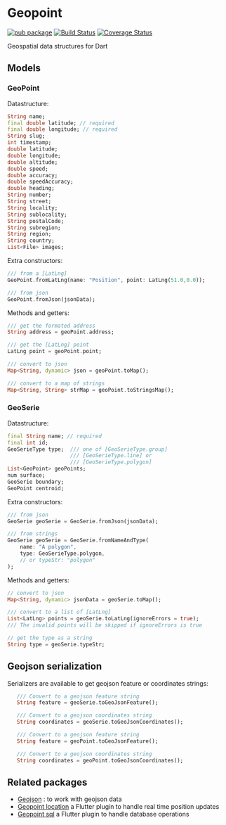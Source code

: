 # Geopoint

[![pub package](https://img.shields.io/pub/v/geopoint.svg)](https://pub.dartlang.org/packages/geopoint) [![Build Status](https://travis-ci.org/synw/geopoint.svg?branch=master)](https://travis-ci.org/synw/geopoint) [![Coverage Status](https://coveralls.io/repos/github/synw/geopoint/badge.svg?branch=master)](https://coveralls.io/github/synw/geopoint?branch=master)

Geospatial data structures for Dart

## Models

### GeoPoint

Datastructure:

   ```dart
   String name;
   final double latitude; // required
   final double longitude; // required
   String slug;
   int timestamp;
   double latitude;
   double longitude;
   double altitude;
   double speed;
   double accuracy;
   double speedAccuracy;
   double heading;
   String number;
   String street;
   String locality;
   String sublocality;
   String postalCode;
   String subregion;
   String region;
   String country;
   List<File> images;
   ```

Extra constructors:

   ```dart
   /// from a [LatLng]
   GeoPoint.fromLatLng(name: "Position", point: LatLng(51.0,0.0));

   /// from json
   GeoPoint.fromJson(jsonData);
   ```

Methods and getters:

   ```dart
   /// get the formated address
   String address = geoPoint.address;

   /// get the [LatLng] point
   LatLng point = geoPoint.point;

   /// convert to json
   Map<String, dynamic> json = geoPoint.toMap();

   /// convert to a map of strings
   Map<String, String> strMap = geoPoint.toStringsMap();
   ```

### GeoSerie

Datastructure:

   ```dart
   final String name; // required
   final int id;
   GeoSerieType type;  /// one of [GeoSerieType.group]
                       /// [GeoSerieType.line] or
                       /// [GeoSerieType.polygon]
   List<GeoPoint> geoPoints;
   num surface;
   GeoSerie boundary;
   GeoPoint centroid;
   ```

Extra constructors:

   ```dart
   /// from json
   GeoSerie geoSerie = GeoSerie.fromJson(jsonData);

   /// from strings
   GeoSerie geoSerie = GeoSerie.fromNameAndType(
       name: "A polygon",
       type: GeoSerieType.polygon,
       // or typeStr: "polygon"
   );
   ```

Methods and getters:

   ```dart
   // convert to json
   Map<String, dynamic> jsonData = geoSerie.toMap();

   /// convert to a list of [LatLng]
   List<LatLng> points = geoSerie.toLatLng(ignoreErrors = true);
   /// The invalid points will be skipped if ignoreErrors is true

   // get the type as a string
   String type = geoSerie.typeStr;
   ```

## Geojson serialization

Serializers are available to get geojson feature or coordinates strings:

```dart
   /// Convert to a geojson feature string
   String feature = geoSerie.toGeoJsonFeature();

   /// Convert to a geojson coordinates string
   String coordinates = geoSerie.toGeoJsonCoordinates();

   /// Convert to a geojson feature string
   String feature = geoPoint.toGeoJsonFeature();

   /// Convert to a geojson coordinates string
   String coordinates = geoPoint.toGeoJsonCoordinates();
   ```

## Related packages

- [Geojson](https://github.com/synw/geojson) : to work with geojson data
- [Geopoint location](https://github.com/synw/geopoint_location) a Flutter plugin to handle real time position updates
- [Geopoint sql](https://github.com/synw/geopoint_sql) a Flutter plugin to handle database operations
